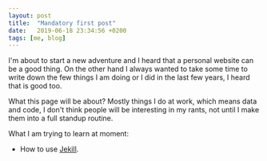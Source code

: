 ```yaml
---
layout: post
title:  "Mandatory first post"
date:   2019-06-18 23:34:56 +0200
tags: [me, blog]
---
```

I'm about to start a new adventure and I heard that a personal website can be a good thing. On the other hand
 I always wanted to take some time to write down the few things I am doing or I did in the last few years, I heard that is good too.

 What this page will be about? Mostly things I do at work, which means data and code, I don't think people will be interesting in my rants, 
 not until I make them into a full standup routine. 

What I am trying to learn at moment:
- How to use [Jekill](https://jekyllrb.com/).

